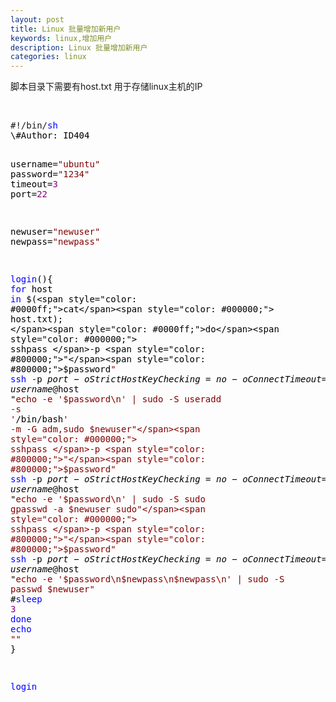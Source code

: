 ```yaml
---
layout: post
title: Linux 批量增加新用户
keywords: linux,增加用户
description: Linux 批量增加新用户
categories: linux
---
```


脚本目录下需要有host.txt 用于存储linux主机的IP
<p>&nbsp;</p>
<div class="cnblogs_code">
<pre>#!/bin/<span style="color: #0000ff;">sh</span><span style="color: #000000;">
\#Author: ID404


username</span>=<span style="color: #800000;">"</span><span style="color: #800000;">ubuntu</span><span style="color: #800000;">"</span><span style="color: #000000;">
password</span>=<span style="color: #800000;">"</span><span style="color: #800000;">1234</span><span style="color: #800000;">"</span><span style="color: #000000;">
timeout</span>=<span style="color: #800080;">3</span><span style="color: #000000;">
port</span>=<span style="color: #800080;">22</span><span style="color: #000000;">

newuser</span>=<span style="color: #800000;">"</span><span style="color: #800000;">newuser</span><span style="color: #800000;">"</span><span style="color: #000000;">
newpass</span>=<span style="color: #800000;">"</span><span style="color: #800000;">newpass</span><span style="color: #800000;">"</span>

<span style="color: #0000ff;">login</span><span style="color: #000000;">(){
    </span><span style="color: #0000ff;">for</span> host <span style="color: #0000ff;">in</span> $(<span style="color: #0000ff;">cat</span><span style="color: #000000;"> host.txt);
    </span><span style="color: #0000ff;">do</span><span style="color: #000000;">
        sshpass </span>-p <span style="color: #800000;">"</span><span style="color: #800000;">$password</span><span style="color: #800000;">"</span> <span style="color: #0000ff;">ssh</span> -p $port -o StrictHostKeyChecking=no -o ConnectTimeout=$timeout $username@$host "<span style="color: #800000;">echo -e '$password\n' | sudo -S useradd -s </span><span style="color: #800000;">'</span>/bin/bash<span style="color: #800000;">'</span><span style="color: #800000;"> -m -G adm,sudo $newuser"</span><span style="color: #000000;">
        sshpass </span>-p <span style="color: #800000;">"</span><span style="color: #800000;">$password</span><span style="color: #800000;">"</span> <span style="color: #0000ff;">ssh</span> -p $port -o StrictHostKeyChecking=no -o ConnectTimeout=$timeout $username@$host "<span style="color: #800000;">echo -e '$password\n' | sudo -S sudo gpasswd -a $newuser sudo"</span><span style="color: #000000;">
        sshpass </span>-p <span style="color: #800000;">"</span><span style="color: #800000;">$password</span><span style="color: #800000;">"</span> <span style="color: #0000ff;">ssh</span> -p $port -o StrictHostKeyChecking=no -o ConnectTimeout=$timeout $username@$host "<span style="color: #800000;">echo -e '$password\n$newpass\n$newpass\n' | sudo -S passwd $newuser"</span><span style="color: #000000;">
        #</span><span style="color: #0000ff;">sleep</span> <span style="color: #800080;">3</span>
    <span style="color: #0000ff;">done</span>
    <span style="color: #0000ff;">echo</span> <span style="color: #800000;">""</span><span style="color: #000000;">
}

</span><span style="color: #0000ff;">login</span></pre>
</div>
<p>&nbsp;</p>
    
